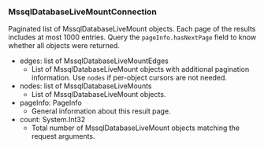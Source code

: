 ### MssqlDatabaseLiveMountConnection
Paginated list of MssqlDatabaseLiveMount objects. Each page of the results includes at most 1000 entries. Query the `pageInfo.hasNextPage` field to know whether all objects were returned.

- edges: list of MssqlDatabaseLiveMountEdges
  - List of MssqlDatabaseLiveMount objects with additional pagination information. Use `nodes` if per-object cursors are not needed.
- nodes: list of MssqlDatabaseLiveMounts
  - List of MssqlDatabaseLiveMount objects.
- pageInfo: PageInfo
  - General information about this result page.
- count: System.Int32
  - Total number of MssqlDatabaseLiveMount objects matching the request arguments.
